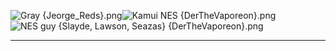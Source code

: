 ![Gray  {Jeorge_Reds}.png](https://raw.githubusercontent.com/Klokinator/FE-Repo/main/Portrait%20Repository/FE02,%2015%20Mugs%20(Gaiden,%20Echoes)/Non-GBA%20style/Gray%20%20%7BJeorge_Reds%7D.png "Gray  {Jeorge_Reds}.png")![Kamui NES {DerTheVaporeon}.png](https://raw.githubusercontent.com/Klokinator/FE-Repo/main/Portrait%20Repository/FE02,%2015%20Mugs%20(Gaiden,%20Echoes)/Non-GBA%20style/Kamui%20NES%20%7BDerTheVaporeon%7D.png "Kamui NES {DerTheVaporeon}.png")![NES guy {Slayde, Lawson, Seazas} {DerTheVaporeon}.png](https://raw.githubusercontent.com/Klokinator/FE-Repo/main/Portrait%20Repository/FE02,%2015%20Mugs%20(Gaiden,%20Echoes)/Non-GBA%20style/NES%20guy%20(Slayde,%20Lawson,%20Seazas)%20%7BDerTheVaporeon%7D.png "NES guy {Slayde, Lawson, Seazas} {DerTheVaporeon}.png")



----


